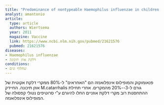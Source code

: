 ```yaml
---
title: "Predominance of nontypeable Haemophilus influenzae in children with otitis media following introduction of a 3+0 pneumococcal conjugate vaccine schedule"
analyst: amantonio
article:
  type: article
  authors: Wiertsema
  year: 2011
  magazine: Vaccine
  link: https://www.ncbi.nlm.nih.gov/pubmed/21621576
  pubmed: 21621576
diseases:
- Haemophilus influenzae
- דלקת אוזן תיכונה
conditions:
- שחלוף זנים
---
```


פנאומוקוק והמופילוס אינפלואנזה הם "האחראים" ל-80% ממקרי דלקת אקוטית של אוזן תיכונה. החיידק М.catarrhalis גורם ל-3--20% מהמקרים.
אחרי תחילת ההתחסנות רוב מקרי דלקת אוזניים החלו להיגרם ע"י סרוטיפים נטולי קפסולה של המופילוס אינפלואנזה.
